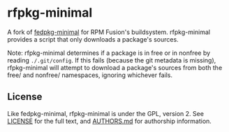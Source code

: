 # rfpkg-minimal

A fork of [fedpkg-minimal](https://fedorahosted.org/fedpkg-minimal/)
for RPM Fusion's buildsystem. rfpkg-minimal provides a script that
only downloads a package's sources.

Note: rfpkg-minimal determines if a package is in free or in nonfree
by reading ```./.git/config```. If this fails (because the git metadata
is missing), rfpkg-minimal will attempt to download a package's sources
from both the free/ and nonfree/ namespaces, ignoring whichever fails.

## License

Like fedpkg-minimal, rfpkg-minimal is under the GPL, version 2.
See [LICENSE](LICENSE) for the full text, and [AUTHORS.md](AUTHORS.md)
for authorship information.
